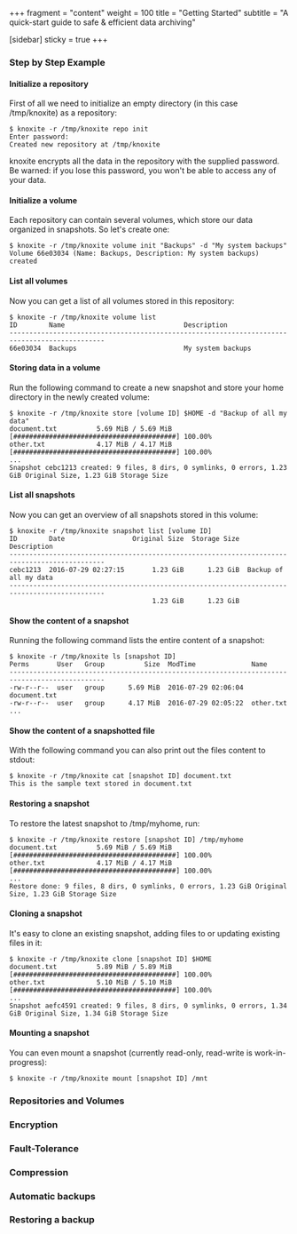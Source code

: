 +++
fragment = "content"
weight = 100
title = "Getting Started"
subtitle = "A quick-start guide to safe & efficient data archiving"

[sidebar]
  sticky = true
+++

<p>

### Step by Step Example

#### Initialize a repository
First of all we need to initialize an empty directory (in this case /tmp/knoxite) as a repository:

```
$ knoxite -r /tmp/knoxite repo init
Enter password:
Created new repository at /tmp/knoxite
```

knoxite encrypts all the data in the repository with the supplied password. Be
warned: if you lose this password, you won't be able to access any of your data.

#### Initialize a volume
Each repository can contain several volumes, which store our data organized in snapshots. So let's create one:

```
$ knoxite -r /tmp/knoxite volume init "Backups" -d "My system backups"
Volume 66e03034 (Name: Backups, Description: My system backups) created
```

#### List all volumes
Now you can get a list of all volumes stored in this repository:

```
$ knoxite -r /tmp/knoxite volume list
ID        Name                              Description
----------------------------------------------------------------------------------------------
66e03034  Backups                           My system backups
```

#### Storing data in a volume
Run the following command to create a new snapshot and store your home directory in the newly created volume:

```
$ knoxite -r /tmp/knoxite store [volume ID] $HOME -d "Backup of all my data"
document.txt          5.69 MiB / 5.69 MiB [#########################################] 100.00%
other.txt             4.17 MiB / 4.17 MiB [#########################################] 100.00%
...
Snapshot cebc1213 created: 9 files, 8 dirs, 0 symlinks, 0 errors, 1.23 GiB Original Size, 1.23 GiB Storage Size
```

#### List all snapshots
Now you can get an overview of all snapshots stored in this volume:

```
$ knoxite -r /tmp/knoxite snapshot list [volume ID]
ID        Date                 Original Size  Storage Size  Description
----------------------------------------------------------------------------------------------
cebc1213  2016-07-29 02:27:15       1.23 GiB      1.23 GiB  Backup of all my data
----------------------------------------------------------------------------------------------
                                    1.23 GiB      1.23 GiB
```

#### Show the content of a snapshot
Running the following command lists the entire content of a snapshot:

```
$ knoxite -r /tmp/knoxite ls [snapshot ID]
Perms       User   Group          Size  ModTime              Name
----------------------------------------------------------------------------------------------
-rw-r--r--  user   group      5.69 MiB  2016-07-29 02:06:04  document.txt
-rw-r--r--  user   group      4.17 MiB  2016-07-29 02:05:22  other.txt
...
```

#### Show the content of a snapshotted file
With the following command you can also print out the files content to stdout:
```
$ knoxite -r /tmp/knoxite cat [snapshot ID] document.txt
This is the sample text stored in document.txt
```

#### Restoring a snapshot
To restore the latest snapshot to /tmp/myhome, run:

```
$ knoxite -r /tmp/knoxite restore [snapshot ID] /tmp/myhome
document.txt          5.69 MiB / 5.69 MiB [#########################################] 100.00%
other.txt             4.17 MiB / 4.17 MiB [#########################################] 100.00%
...
Restore done: 9 files, 8 dirs, 0 symlinks, 0 errors, 1.23 GiB Original Size, 1.23 GiB Storage Size
```

#### Cloning a snapshot
It's easy to clone an existing snapshot, adding files to or updating existing files in it:

```
$ knoxite -r /tmp/knoxite clone [snapshot ID] $HOME
document.txt          5.89 MiB / 5.89 MiB [#########################################] 100.00%
other.txt             5.10 MiB / 5.10 MiB [#########################################] 100.00%
...
Snapshot aefc4591 created: 9 files, 8 dirs, 0 symlinks, 0 errors, 1.34 GiB Original Size, 1.34 GiB Storage Size
```

#### Mounting a snapshot
You can even mount a snapshot (currently read-only, read-write is work-in-progress):

```
$ knoxite -r /tmp/knoxite mount [snapshot ID] /mnt
```

### Repositories and Volumes

### Encryption

### Fault-Tolerance

### Compression

### Automatic backups

### Restoring a backup

</p>
